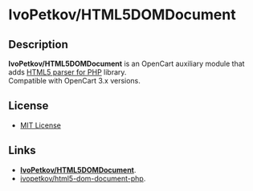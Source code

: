 # IvoPetkov/HTML5DOMDocument

## Description
**IvoPetkov/HTML5DOMDocument** is an OpenCart auxiliary module that adds [HTML5 parser for PHP](https://github.com/ivopetkov/html5-dom-document-php) library.  
Compatible with OpenCart 3.x versions.

## License
* [MIT License](LICENSE.txt)

## Links
* [**IvoPetkov/HTML5DOMDocument**](https://github.com/ocmod-space/lib-html5domdocument).
* [ivopetkov/html5-dom-document-php](https://github.com/ivopetkov/html5-dom-document-php).

